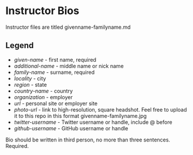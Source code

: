 # Instructor Bios

Instructor files are titled givenname-familyname.md 

## Legend

* *given-name* - first name, required 
* *additional-name* - middle name or nick name
* *family-name* - surname, required 
* *locality* - city
* *region* - state
* *country-name* - country
* *organization* - employer 
* *url* - personal site or employer site
* *photo-url* - link to high-resolution, square headshot. Feel free to upload it to this repo in this format givenname-familyname.jpg
* *twitter-username* - Twitter username or handle, include @ before
* *github-username* - GitHub username or handle

Bio should be written in third person, no more than three sentences. Required.

